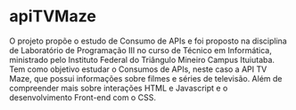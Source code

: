 # apiTVMaze
O projeto propõe o estudo de Consumo de APIs e foi proposto na disciplina de Laboratório de Programação III no curso de Técnico em Informática, ministrado pelo Instituto Federal do Triângulo Mineiro Campus Ituiutaba. Tem como objetivo estudar o Consumos de APIs, neste caso a API TV Maze, que possui informações sobre filmes e séries de televisão. Além de compreender mais sobre interações HTML e Javascript e o desenvolvimento Front-end com o CSS.
